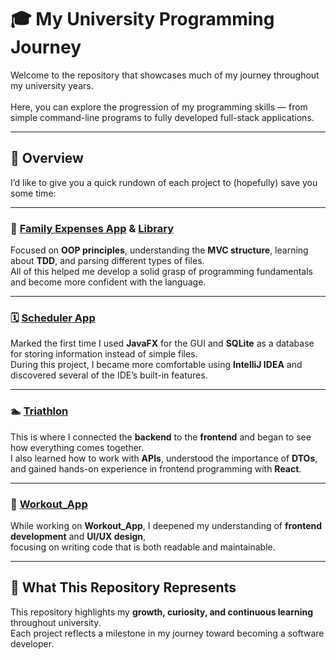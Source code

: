 # 🎓 My University Programming Journey

Welcome to the repository that showcases much of my journey throughout my university years.<br>  
Here, you can explore the progression of my programming skills — from simple command-line programs to fully developed full-stack applications.

---

## 🧭 Overview

I’d like to give you a quick rundown of each project to (hopefully) save you some time:

---

### 🧾 [Family Expenses App](https://github.com/Mape04/University-Projects/tree/main/Family%20Expenses%20App%20(C%2B%2B)) & [Library](https://github.com/Mape04/University-Projects/tree/main/Library%20(Python))

Focused on **OOP principles**, understanding the **MVC structure**, learning about **TDD**, and parsing different types of files.  
All of this helped me develop a solid grasp of programming fundamentals and become more confident with the language.

---

### 🗓️ [Scheduler App](https://github.com/Mape04/University-Projects/tree/main/Scheduler%20(Java)/a4-MaziluPaul)

Marked the first time I used **JavaFX** for the GUI and **SQLite** as a database for storing information instead of simple files.  
During this project, I became more comfortable using **IntelliJ IDEA** and discovered several of the IDE’s built-in features.

---

### 🏊 [Triathlon](https://github.com/Mape04/University-Projects/tree/main/Triathlon%20(Java%2C%20Client-Server))

This is where I connected the **backend** to the **frontend** and began to see how everything comes together.  
I also learned how to work with **APIs**, understood the importance of **DTOs**, and gained hands-on experience in frontend programming with **React**.

---

### 💪 [Workout_App](https://github.com/Mape04/University-Projects/tree/main/Workout_App%20(Java))

While working on **Workout_App**, I deepened my understanding of **frontend development** and **UI/UX design**,  
focusing on writing code that is both readable and maintainable.

---

## 🌱 What This Repository Represents

This repository highlights my **growth, curiosity, and continuous learning** throughout university.  
Each project reflects a milestone in my journey toward becoming a software developer.
